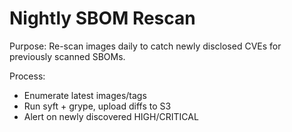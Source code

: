 # Nightly SBOM Rescan

Purpose: Re-scan images daily to catch newly disclosed CVEs for previously scanned SBOMs.

Process:
- Enumerate latest images/tags
- Run syft + grype, upload diffs to S3
- Alert on newly discovered HIGH/CRITICAL
